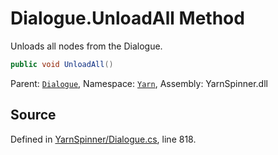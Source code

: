 # Dialogue.UnloadAll Method

Unloads all nodes from the Dialogue.


```csharp
public void UnloadAll()
```



<div class="class-metadata">

Parent: [`Dialogue`](/api/csharp/yarn/dialogue.md), Namespace: [`Yarn`](/api/csharp/yarn/README.md), Assembly: YarnSpinner.dll
</div>

## Source
Defined in [YarnSpinner/Dialogue.cs](https://github.com/YarnSpinnerTool/YarnSpinner//blob/develop/YarnSpinner/Dialogue.cs#L818), line 818.
